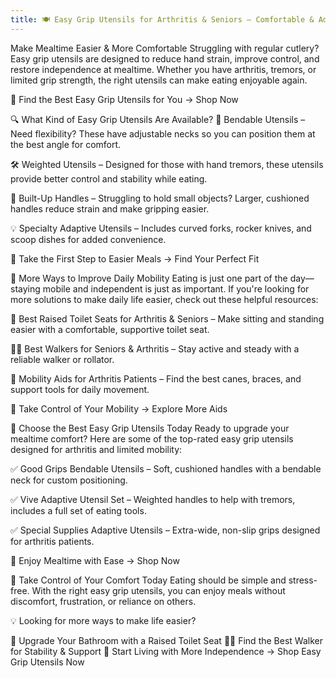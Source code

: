 ```yaml
---
title: 🍽 Easy Grip Utensils for Arthritis & Seniors – Comfortable & Adaptive Kitchen Tools
---
```

Make Mealtime Easier & More Comfortable
Struggling with regular cutlery? Easy grip utensils are designed to reduce hand strain, improve control, and restore independence at mealtime. Whether you have arthritis, tremors, or limited grip strength, the right utensils can make eating enjoyable again.

🔹 Find the Best Easy Grip Utensils for You → Shop Now

🔍 What Kind of Easy Grip Utensils Are Available?
🍴 Bendable Utensils – Need flexibility? These have adjustable necks so you can position them at the best angle for comfort.

🛠 Weighted Utensils – Designed for those with hand tremors, these utensils provide better control and stability while eating.

🤲 Built-Up Handles – Struggling to hold small objects? Larger, cushioned handles reduce strain and make gripping easier.

💡 Specialty Adaptive Utensils – Includes curved forks, rocker knives, and scoop dishes for added convenience.

🔹 Take the First Step to Easier Meals → Find Your Perfect Fit

🔗 More Ways to Improve Daily Mobility
Eating is just one part of the day—staying mobile and independent is just as important. If you're looking for more solutions to make daily life easier, check out these helpful resources:

🚽 Best Raised Toilet Seats for Arthritis & Seniors – Make sitting and standing easier with a comfortable, supportive toilet seat.

🚶‍♂️ Best Walkers for Seniors & Arthritis – Stay active and steady with a reliable walker or rollator.

🦵 Mobility Aids for Arthritis Patients – Find the best canes, braces, and support tools for daily movement.

🔹 Take Control of Your Mobility → Explore More Aids

🛒 Choose the Best Easy Grip Utensils Today
Ready to upgrade your mealtime comfort? Here are some of the top-rated easy grip utensils designed for arthritis and limited mobility:

✅ Good Grips Bendable Utensils – Soft, cushioned handles with a bendable neck for custom positioning.

✅ Vive Adaptive Utensil Set – Weighted handles to help with tremors, includes a full set of eating tools.

✅ Special Supplies Adaptive Utensils – Extra-wide, non-slip grips designed for arthritis patients.

🔹 Enjoy Mealtime with Ease → Shop Now

🚀 Take Control of Your Comfort Today
Eating should be simple and stress-free. With the right easy grip utensils, you can enjoy meals without discomfort, frustration, or reliance on others.

💡 Looking for more ways to make life easier?

🚽 Upgrade Your Bathroom with a Raised Toilet Seat
🚶‍♂️ Find the Best Walker for Stability & Support
🔹 Start Living with More Independence → Shop Easy Grip Utensils Now
